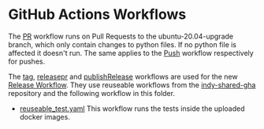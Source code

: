 # GitHub Actions Workflows

The  [PR](PR.yaml) workflow runs on Pull Requests to the ubuntu-20.04-upgrade branch, 
which only contain changes to python files. If no python file is affected it doesn't run.
The same applies to the [Push](Push.yaml) workflow respectively for pushes. 

The [tag](tag.yaml), [releasepr](releasepr.yaml) and [publishRelease](publishRelease.yaml) workflows are used for the new [Release Workflow](../../docs/release-workflow.png). 
They use reuseable workflows from the [indy-shared-gha](https://github.com/hyperledger/indy-shared-gha) repository and the following workflow in this folder.

+ [reuseable_test.yaml](reuseable_test.yaml)
   This workflow runs the tests inside the uploaded docker images.